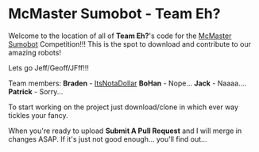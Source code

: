 **McMaster Sumobot - Team Eh?**
=================================

Welcome to the location of all of **Team Eh?**'s code for the [McMaster Sumobot](http://sumobot.ca/) Competition!!! This is the spot to download and contribute to our amazing robots!

Lets go Jeff/Geoff/JFff!!!

Team members: 
**Braden** - [ItsNotaDollar](https://github.com/ItsNotaDollar)
**BoHan** - Nope...
**Jack** - Naaaa....
**Patrick** - Sorry...

To start working on the project just download/clone in which ever way tickles your fancy.

When you're ready to upload **Submit A Pull Request** and I will merge in changes ASAP. If it's just not good enough... you'll find out...